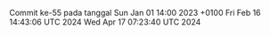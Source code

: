 Commit ke-55 pada tanggal Sun Jan 01 14:00 2023 +0100
Fri Feb 16 14:43:06 UTC 2024
Wed Apr 17 07:23:40 UTC 2024
